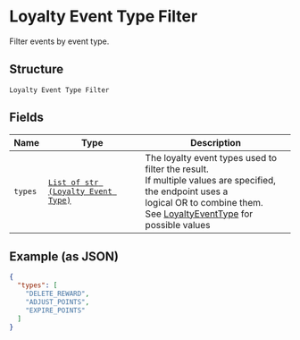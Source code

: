 
# Loyalty Event Type Filter

Filter events by event type.

## Structure

`Loyalty Event Type Filter`

## Fields

| Name | Type | Description |
|  --- | --- | --- |
| `types` | [`List of str (Loyalty Event Type)`](/doc/models/loyalty-event-type.md) | The loyalty event types used to filter the result.<br>If multiple values are specified, the endpoint uses a<br>logical OR to combine them.<br>See [LoyaltyEventType](#type-loyaltyeventtype) for possible values |

## Example (as JSON)

```json
{
  "types": [
    "DELETE_REWARD",
    "ADJUST_POINTS",
    "EXPIRE_POINTS"
  ]
}
```


